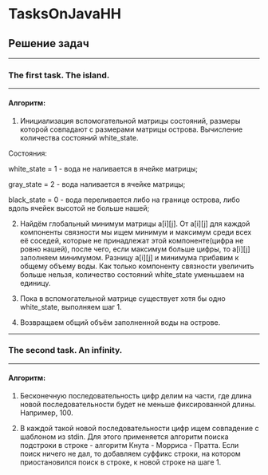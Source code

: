 # TasksOnJavaHH

## Решение задач

---------------------------

### The first task. The island.

---------------------------

#### Алгоритм:

1. Инициализация вспомогательной матрицы состояний, размеры которой совпадают с размерами матрицы острова.
Вычисление количества состояний white_state.

Состояния:

white_state = 1 - вода не наливается в ячейке матрицы;

gray_state = 2 -  вода наливается в ячейке матрицы;

black_state = 0 - вода переливается либо на границе острова, либо вдоль ячейек высотой не больше нашей;

2. Найдём глобальный минимум матрицы a[i][j]. От a[i][j] для каждой компоненты связности мы ищем минимум и 
максимум среди всех её соседей, которые не принадлежат этой компоненте(цифра не ровно нашей), после чего, если 
максимум больше цифры, то a[i][j] заполняем минимумом. Разницу a[i][j] и минимума прибавим к общему объему воды.
Как только компоненту связности увеличить больше нельзя, количество состояний white_state уменьшаем на единицу.

3. Пока в вспомогательной матрице существует хотя бы одно white_state, выполняем шаг 1.

4. Возвращаем общий объём заполненной воды на острове.


---------------------------

### The second task. An infinity.

---------------------------

#### Алгоритм:

1. Бесконечную последовательность цифр делим на части, где длина новой последовательности будет не меньше
фиксированной длины. Например, 100.

2. В каждой такой новой последовательности цифр ищем совпадение с шаблоном из stdin. Для этого применяется
алгоритм поиска подстроки в строке - алгоритм Кнута - Морриса - Пратта. Если поиск ничего не дал, то добавляем
суффикс строки, на котором приостановился поиск в строке, к новой строке на шаге 1.
